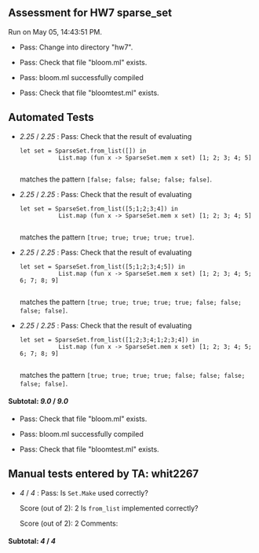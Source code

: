 ## Assessment for HW7 sparse_set

Run on May 05, 14:43:51 PM.

+ Pass: Change into directory "hw7".

+ Pass: Check that file "bloom.ml" exists.

+ Pass: bloom.ml successfully compiled

+ Pass: Check that file "bloomtest.ml" exists.

## Automated Tests

+  _2.25_ / _2.25_ : Pass: 
Check that the result of evaluating
   ```
   let set = SparseSet.from_list([]) in
              List.map (fun x -> SparseSet.mem x set) [1; 2; 3; 4; 5]
            
   ```
   matches the pattern `[false; false; false; false; false]`.

   




+  _2.25_ / _2.25_ : Pass: 
Check that the result of evaluating
   ```
   let set = SparseSet.from_list([5;1;2;3;4]) in
              List.map (fun x -> SparseSet.mem x set) [1; 2; 3; 4; 5]
            
   ```
   matches the pattern `[true; true; true; true; true]`.

   




+  _2.25_ / _2.25_ : Pass: 
Check that the result of evaluating
   ```
   let set = SparseSet.from_list([5;1;2;3;4;5]) in
              List.map (fun x -> SparseSet.mem x set) [1; 2; 3; 4; 5; 6; 7; 8; 9]
            
   ```
   matches the pattern `[true; true; true; true; true; false; false; false; false]`.

   




+  _2.25_ / _2.25_ : Pass: 
Check that the result of evaluating
   ```
   let set = SparseSet.from_list([1;2;3;4;1;2;3;4]) in
              List.map (fun x -> SparseSet.mem x set) [1; 2; 3; 4; 5; 6; 7; 8; 9]
           
   ```
   matches the pattern `[true; true; true; true; false; false; false; false; false]`.

   




#### Subtotal: _9.0_ / _9.0_

+ Pass: Check that file "bloom.ml" exists.

+ Pass: bloom.ml successfully compiled

+ Pass: Check that file "bloomtest.ml" exists.

## Manual tests entered by TA: whit2267

+  _4_ / _4_ : Pass: 
    Is `Set.Make` used correctly?
    
    
     Score (out of 2): 2
    Is `from_list` implemented correctly?
    
    
     Score (out of 2): 2
    Comments: 


#### Subtotal: _4_ / _4_

